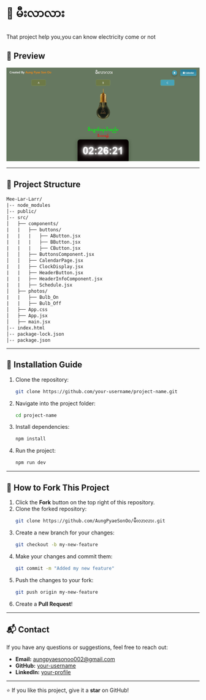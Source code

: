# 📌 မီးလာလား

That project help you,you can know electricity come or not

## 📸 Preview

![Mee-Lar-larr](Mee-Lar-Larr.jpg)


---

## 📂 Project Structure
```
Mee-Lar-Larr/
|-- node_modules
│-- public/
│-- src/
│   ├── components/  
|   |   ├── buttons/
|   |   |   ├── AButton.jsx
|   |   |   ├── BButton.jsx
|   |   |   ├── CButton.jsx
│   │   ├── ButtonsComponent.jsx
│   │   ├── CalendarPage.jsx
|   |   ├── ClockDisplay.jsx
|   |   ├── HeaderButton.jsx
|   |   ├── HeaderInfoComponent.jsx
|   |   ├── Schedule.jsx
│   ├── photos/
|   |   ├── Bulb_On
|   |   ├── Bulb_Off
│   ├── App.css
│   ├── App.jsx
│   ├── main.jsx
│-- index.html
│-- package-lock.json
│-- package.json
```

---

## 🚀 Installation Guide

1. Clone the repository:
   ```bash
   git clone https://github.com/your-username/project-name.git
   ```
2. Navigate into the project folder:
   ```bash
   cd project-name
   ```
3. Install dependencies:
   ```bash
   npm install
   ```
4. Run the project:
   ```bash
   npm run dev
   ```

---

## 🍴 How to Fork This Project
1. Click the **Fork** button on the top right of this repository.
2. Clone the forked repository:
   ```bash
   git clone https://github.com/AungPyaeSonOo/မီးလာလား.git
   ```
3. Create a new branch for your changes:
   ```bash
   git checkout -b my-new-feature
   ```
4. Make your changes and commit them:
   ```bash
   git commit -m "Added my new feature"
   ```
5. Push the changes to your fork:
   ```bash
   git push origin my-new-feature
   ```
6. Create a **Pull Request**!

---

## 📬 Contact

If you have any questions or suggestions, feel free to reach out:
- **Email:** aungpyaesonoo002@gmail.com
- **GitHub:** [your-username](https://github.com/AungPyaeSonOo)
- **LinkedIn:** [your-profile](https://linkedin.com/in/your-profile)

---

⭐ If you like this project, give it a **star** on GitHub!

